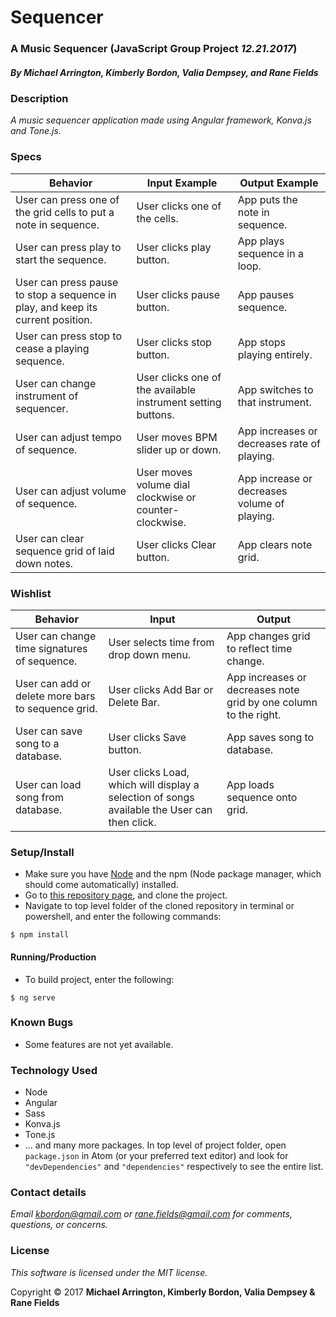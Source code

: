 # Sequencer
### A Music Sequencer (JavaScript Group Project _12.21.2017_)
##### By Michael Arrington, Kimberly Bordon, Valia Dempsey, and Rane Fields

### Description
_A music sequencer application made using Angular framework, Konva.js and Tone.js._

### Specs
| Behavior | Input Example | Output Example |
|-|-|-|
| User can press one of the grid cells to put a note in sequence.| User clicks one of the cells. | App puts the note in sequence. |
| User can press play to start the sequence. | User clicks play button. | App plays sequence in a loop. |
| User can press pause to stop a sequence in play, and keep its current position. | User clicks pause button. | App pauses sequence.|
| User can press stop to cease a playing sequence. | User clicks stop button. | App stops playing entirely. |
| User can change instrument of sequencer. | User clicks one of the available instrument setting buttons. | App switches to that instrument. |
| User can adjust tempo of sequence. | User moves BPM slider up or down. | App increases or decreases rate of playing. |
| User can adjust volume of sequence. | User moves volume dial clockwise or counter-clockwise. | App increase or decreases volume of playing. |
| User can clear sequence grid of laid down notes. | User clicks Clear button. | App clears note grid. |

### Wishlist
| Behavior | Input | Output |
|-|-|-|
| User can change time signatures of sequence. | User selects time from drop down menu. | App changes grid to reflect time change. |
| User can add or delete more bars to sequence grid. | User clicks Add Bar or Delete Bar. | App increases or decreases note grid by one column to the right. |
| User can save song to a database. | User clicks Save button. | App saves song to database. |
| User can load song from database. | User clicks Load, which will display a selection of songs available the User can then click. | App loads sequence onto grid. |


### Setup/Install

* Make sure you have [Node](https://nodejs.org/en/download/) and the npm (Node package manager, which should come automatically) installed.
* Go to [this repository page](https://github.com/ranefields/sequencer), and clone the project.
* Navigate to top level folder of the cloned repository in terminal or powershell, and enter the following commands:
```
$ npm install
```

#### Running/Production
* To build project, enter the following:
```
$ ng serve
```

### Known Bugs
* Some features are not yet available.


### Technology Used
* Node
* Angular
* Sass
* Konva.js
* Tone.js
* ... and many more packages. In top level of project folder, open `package.json` in Atom (or your preferred text editor) and look for `"devDependencies"` and `"dependencies"` respectively to see the entire list.

### Contact details
_Email [kbordon@gmail.com](mailto:kbordon@gmail.com) or  [rane.fields@gmail.com](mailto:rane.fields@gmail.com) for comments, questions, or concerns._

### License
*This software is licensed under the MIT license.*

Copyright © 2017 **Michael Arrington, Kimberly Bordon, Valia Dempsey & Rane Fields**
